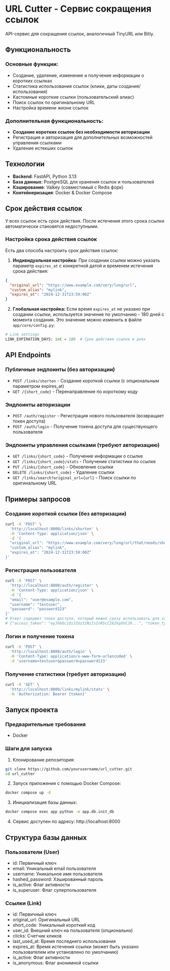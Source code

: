# URL Cutter - Сервис сокращения ссылок

API-сервис для сокращения ссылок, аналогичный TinyURL или Bitly.

## Функциональность

### Основные функции:
- Создание, удаление, изменение и получение информации о коротких ссылках
- Статистика использования ссылок (клики, даты создания/использования)
- Кастомные короткие ссылки (пользовательский алиас)
- Поиск ссылок по оригинальному URL
- Настройка времени жизни ссылок

### Дополнительная функциональность:
- **Создание коротких ссылок без необходимости авторизации**
- Регистрация и авторизация для дополнительных возможностей управления ссылками
- Удаление истекших ссылок

## Технологии

- **Backend**: FastAPI, Python 3.13
- **База данных**: PostgreSQL для хранения ссылок и пользователей
- **Кэширование**: Valkey (совместимый с Redis форк)
- **Контейнеризация**: Docker & Docker Compose

## Срок действия ссылок

У всех ссылок есть срок действия. После истечения этого срока ссылки автоматически становятся недоступными.

### Настройка срока действия ссылок

Есть два способа настроить срок действия ссылок:

1. **Индивидуальная настройка:** При создании ссылки можно указать параметр `expires_at` с конкретной датой и временем истечения срока действия:

```json
{
  "original_url": "https://www.example.com/very/long/url",
  "custom_alias": "mylink",
  "expires_at": "2024-12-31T23:59:00Z"
}
```

2. **Глобальная настройка:** Если время `expires_at` не указано при создании ссылки, используется значение по умолчанию - 180 дней с момента создания. Это значение можно изменить в файле `app/core/config.py`:

```python
# Link settings
LINK_EXPIRATION_DAYS: int = 180  # Срок действия ссылок в днях
```

## API Endpoints

### Публичные эндпоинты (без авторизации)

- `POST /links/shorten` - Создание короткой ссылки (с опциональным параметром expires_at)
- `GET /{short_code}` - Перенаправление по короткому коду

### Эндпоинты авторизации

- `POST /auth/register` - Регистрация нового пользователя (возвращает токен доступа)
- `POST /auth/login` - Получение токена доступа для существующего пользователя

### Эндпоинты управления ссылками (требуют авторизацию)

- `GET /links/{short_code}` - Получение информации о ссылке
- `GET /links/{short_code}/stats` - Получение статистики по ссылке
- `PUT /links/{short_code}` - Обновление ссылки
- `DELETE /links/{short_code}` - Удаление ссылки
- `GET /links/search?original_url={url}` - Поиск ссылки по оригинальному URL

## Примеры запросов

### Создание короткой ссылки (без авторизации)
```bash
curl -X 'POST' \
  'http://localhost:8000/links/shorten' \
  -H 'Content-Type: application/json' \
  -d '{
  "original_url": "https://www.example.com/very/long/url/that/needs/shortening",
  "custom_alias": "mylink",
  "expires_at": "2024-12-31T23:59:00Z"
}'
```

### Регистрация пользователя
```bash
curl -X 'POST' \
  'http://localhost:8000/auth/register' \
  -H 'Content-Type: application/json' \
  -d '{
  "email": "user@example.com",
  "username": "testuser",
  "password": "password123"
}'
# Ответ содержит токен доступа, который можно сразу использовать для запросов:
# {"access_token": "eyJhbGciOiJIUzI1NiIsInR5cCI6IkpXVCJ9...", "token_type": "bearer"}
```

### Логин и получение токена
```bash
curl -X 'POST' \
  'http://localhost:8000/auth/login' \
  -H 'Content-Type: application/x-www-form-urlencoded' \
  -d 'username=testuser&password=password123'
```

### Получение статистики (требует авторизации)
```bash
curl -X 'GET' \
  'http://localhost:8000/links/mylink/stats' \
  -H 'Authorization: Bearer {token}'
```

## Запуск проекта

### Предварительные требования
- Docker

### Шаги для запуска

1. Клонирование репозитория:
```bash
git clone https://github.com/yourusername/url_cutter.git
cd url_cutter
```

2. Запуск приложения с помощью Docker Compose:
```bash
docker compose up -d
```

3. Инициализация базы данных:
```bash
docker compose exec app python -m app.db.init_db
```

4. Сервис доступен по адресу: http://localhost:8000

## Структура базы данных

### Пользователи (User)
- id: Первичный ключ
- email: Уникальный email пользователя
- username: Уникальное имя пользователя
- hashed_password: Хэшированный пароль
- is_active: Флаг активности
- is_superuser: Флаг суперпользователя

### Ссылки (Link)
- id: Первичный ключ
- original_url: Оригинальный URL
- short_code: Уникальный короткий код
- user_id: Внешний ключ на пользователя (опционально)
- clicks: Счетчик кликов
- last_used_at: Время последнего использования
- expires_at: Время истечения ссылки (может быть указано пользователем или установлено по умолчанию)
- is_active: Флаг активности
- is_anonymous: Флаг анонимной ссылки 